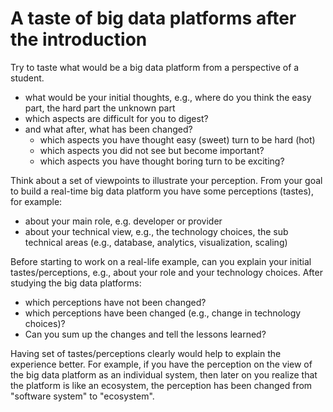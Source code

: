 # A taste of big data platforms after the introduction

Try to taste what would be a big data platform from a perspective of a student.
- what would be your initial thoughts, e.g., where do you think the easy part, the hard part the unknown part
- which aspects are difficult for you to  digest?
- and what after, what has been changed?
  - which aspects you have thought easy (sweet) turn to be hard (hot)
  - which aspects you did not see but become important?
  - which aspects you have thought boring turn to be  exciting?

Think about a set of viewpoints to illustrate your perception. From your goal to build a real-time big data platform you have some perceptions (tastes), for example:
* about your main role, e.g. developer or provider
* about your technical view, e.g., the technology choices, the sub technical areas (e.g., database, analytics, visualization, scaling)

Before starting to work on a real-life example, can you explain your initial tastes/perceptions, e.g., about your role and your technology choices. After studying the big data platforms:
* which perceptions have not been changed?
* which perceptions have been changed (e.g., change in technology choices)?
* Can you  sum up the changes and tell the lessons learned?

Having set of tastes/perceptions clearly would help to explain the experience better. For example, if you have the perception on the view of the big data platform as an individual system, then later on you realize that the platform is like an ecosystem, the perception has been changed from "software system" to "ecosystem".
